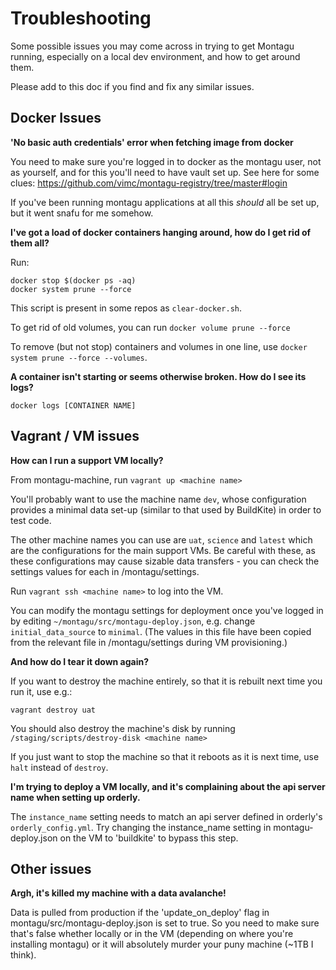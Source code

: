 # Troubleshooting

Some possible issues you may come across in trying to get Montagu running, especially on a local dev environment, 
and how to get around them. 

Please add to this doc if you find and fix any similar issues. 


## Docker Issues

**'No basic auth credentials' error when fetching image from docker**

You need to make sure you're logged in to docker as the montagu user, not as yourself, and for this you'll need to have 
vault set up. See here for some clues: https://github.com/vimc/montagu-registry/tree/master#login

If you've been running montagu applications at all this *should* all be set up, but it went snafu for me somehow.


**I've got a load of docker containers hanging around, how do I get rid of them all?**

Run:
```
docker stop $(docker ps -aq)
docker system prune --force
```

This script is present in some repos as `clear-docker.sh`.

To get rid of old volumes, you can run
```docker volume prune --force```

To remove (but not stop) containers and volumes in one line, use ```docker system prune --force --volumes```. 


**A container isn't starting or seems otherwise broken. How do I see its logs?**

```
docker logs [CONTAINER NAME]
```

## Vagrant / VM issues

**How can I run a support VM locally?**

From montagu-machine, run  `vagrant up <machine name>`

You'll probably want to use the machine name `dev`, whose configuration provides a minimal data set-up (similar to that 
used by BuildKite) in order to test code.

The other machine names you can use are `uat`, `science` and `latest` which are the configurations for the main support
VMs. Be careful with these, as these configurations may cause sizable data transfers - you can check the settings 
values for each in /montagu/settings. 

Run `vagrant ssh <machine name>` to log into the VM.

You can modify the montagu settings for deployment once you've logged in by editing `~/montagu/src/montagu-deploy.json`,
e.g. change `initial_data_source` to `minimal`. (The values in this file have been copied from the relevant file in 
/montagu/settings during VM provisioning.)


**And how do I tear it down again?**

If you want to destroy the machine entirely, so that it is rebuilt next time you run it, use e.g.:

```
vagrant destroy uat
```

You should also destroy the machine's disk by running `/staging/scripts/destroy-disk <machine name>`

If you just want to stop the machine so that it reboots as it is next time, use `halt` instead of `destroy`. 


**I'm trying to deploy a VM locally, and it's complaining about the api server name when setting up orderly.**

The  `instance_name` setting needs to match an api server defined in orderly's `orderly_config.yml`. 
Try changing the instance_name setting in montagu-deploy.json on the VM to 'buildkite' to bypass this step.


## Other issues

**Argh, it's killed my machine with a data avalanche!** 

Data is pulled from production if the 'update_on_deploy' flag in montagu/src/montagu-deploy.json is set to true. 
So you need to make sure that's false whether locally or in the VM (depending on where you're installing montagu) 
or it will absolutely murder your puny machine (~1TB I think).
